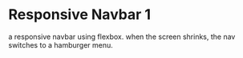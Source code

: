 # Responsive Navbar 1

a responsive navbar using flexbox. when the screen shrinks, the nav switches to a hamburger menu.
